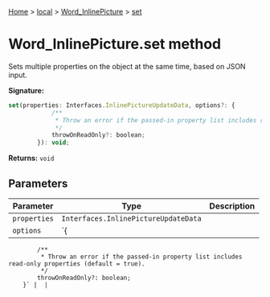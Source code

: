 [Home](./index) &gt; [local](local.md) &gt; [Word\_InlinePicture](local.word_inlinepicture.md) &gt; [set](local.word_inlinepicture.set.md)

# Word\_InlinePicture.set method

Sets multiple properties on the object at the same time, based on JSON input.

**Signature:**
```javascript
set(properties: Interfaces.InlinePictureUpdateData, options?: {
            /**
             * Throw an error if the passed-in property list includes read-only properties (default = true).
             */
            throwOnReadOnly?: boolean;
        }): void;
```
**Returns:** `void`

## Parameters

|  Parameter | Type | Description |
|  --- | --- | --- |
|  `properties` | `Interfaces.InlinePictureUpdateData` |  |
|  `options` | `{
            /**
             * Throw an error if the passed-in property list includes read-only properties (default = true).
             */
            throwOnReadOnly?: boolean;
        }` |  |

